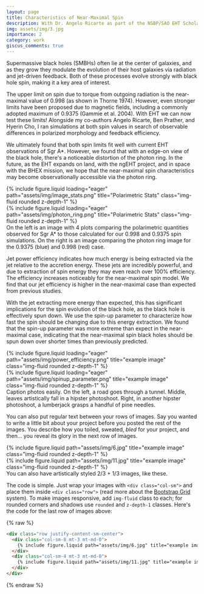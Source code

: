 ```yaml
---
layout: page
title: Characteristics of Near-Maximal Spin
description: With Dr. Angelo Ricarte as part of the NSBP/SAO EHT Scholars Program I am working on a project identifying observational characteristics of near-maximal spin within EHT observations.
img: assets/img/3.jpg
importance: 2
category: work
giscus_comments: true
---
```

Supermassive black holes (SMBHs) often lie at the center of galaxies, and as they grow they modulate the evolution of their host galaxies via radiation and jet-driven feedback. Both of these processes evolve strongly with black hole spin, making it a key area of interest.

The upper limit on spin due to torque from outgoing radiation is the near-maximal value of 0.998 (as shown in Thorne 1974). However, even stronger limits have been proposed due to magnetic fields, including a commonly adopted maximum of 0.9375 (Gammie et al. 2004). With EHT we can now test these limits! Alongside my co-authors Angelo Ricarte, Ben Prather, and Hyerin Cho, I ran simulations at both spin values in search of observable differences in polarized morphology and feedback efficiency.

We ultimately found that both spin limits fit well with current EHT observations of Sgr A*. However, we found that with an edge-on view of the black hole, there's a noticeable distortion of the photon ring. In the future, as the EHT expands on land, with the ngEHT project, and in space with the BHEX mission, we hope that the near-maximal spin characteristics may become observationally accessible via the photon ring.
<div class="row">
    <div class="col-sm mt-3 mt-md-0">
        {% include figure.liquid loading="eager" path="assets/img/image_stats.png" title="Polarimetric Stats" class="img-fluid rounded z-depth-1" %}
    </div>
    <div class="col-sm mt-3 mt-md-0">
        {% include figure.liquid loading="eager" path="assets/img/photon_ring.png" title="Polarimetric Stats" class="img-fluid rounded z-depth-1" %}
    </div>
</div>
<div class="caption">
    On the left is an image with 4 plots comparing the polarimetric quantities observed for Sgr A* to those calculated for our 0.998 and 0.9375 spin simulations. On the right is an image comparing the photon ring image for the 0.9375 (blue) and 0.998 (red) case.
</div>

Jet power efficiency indicates how much energy is being extracted via the jet relative to the accretion energy. These jets are incredibly powerful, and due to extraction of spin energy they may even reach over 100% efficiency. The efficiency increases noticeably for the near-maximal spin model. We find that our jet efficiency is higher in the near-maximal case than expected from previous studies. 

With the jet extracting more energy than expected, this has significant implications for the spin evolution of the black hole, as the black hole is effectively spun down. We use the spin-up parameter to characterize how fast the spin should be changing due to this energy extraction. We found that the spin-up parameter was more extreme than expect in the near-maximal case, indicating that the near-maximal spin black holes should be spun down over shorter times than previously predicted.

<div class="row">
    <div class="col-sm mt-3 mt-md-0">
        {% include figure.liquid loading="eager" path="assets/img/power_efficiency.png" title="example image" class="img-fluid rounded z-depth-1" %}
    </div>
    <div class="col-sm mt-3 mt-md-0">
        {% include figure.liquid loading="eager" path="assets/img/spinup_parameter.png" title="example image" class="img-fluid rounded z-depth-1" %}
    </div>
</div>
<div class="caption">
    Caption photos easily. On the left, a road goes through a tunnel. Middle, leaves artistically fall in a hipster photoshoot. Right, in another hipster photoshoot, a lumberjack grasps a handful of pine needles.
</div>

You can also put regular text between your rows of images.
Say you wanted to write a little bit about your project before you posted the rest of the images.
You describe how you toiled, sweated, _bled_ for your project, and then... you reveal its glory in the next row of images.

<div class="row justify-content-sm-center">
    <div class="col-sm-8 mt-3 mt-md-0">
        {% include figure.liquid path="assets/img/6.jpg" title="example image" class="img-fluid rounded z-depth-1" %}
    </div>
    <div class="col-sm-4 mt-3 mt-md-0">
        {% include figure.liquid path="assets/img/11.jpg" title="example image" class="img-fluid rounded z-depth-1" %}
    </div>
</div>
<div class="caption">
    You can also have artistically styled 2/3 + 1/3 images, like these.
</div>

The code is simple.
Just wrap your images with `<div class="col-sm">` and place them inside `<div class="row">` (read more about the <a href="https://getbootstrap.com/docs/4.4/layout/grid/">Bootstrap Grid</a> system).
To make images responsive, add `img-fluid` class to each; for rounded corners and shadows use `rounded` and `z-depth-1` classes.
Here's the code for the last row of images above:

{% raw %}

```html
<div class="row justify-content-sm-center">
  <div class="col-sm-8 mt-3 mt-md-0">
    {% include figure.liquid path="assets/img/6.jpg" title="example image" class="img-fluid rounded z-depth-1" %}
  </div>
  <div class="col-sm-4 mt-3 mt-md-0">
    {% include figure.liquid path="assets/img/11.jpg" title="example image" class="img-fluid rounded z-depth-1" %}
  </div>
</div>
```

{% endraw %}
